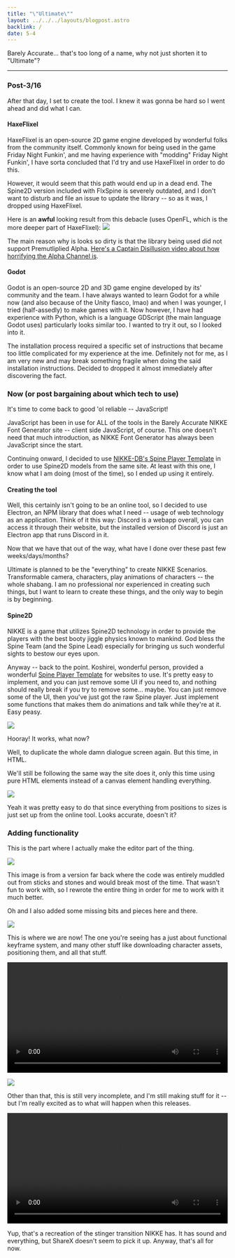 ```yaml
---
title: "\"Ultimate\""
layout: ../../../layouts/blogpost.astro
backlink: /
date: 5-4
---
```


Barely Accurate... that's too long of a name, why not just shorten it to "Ultimate"?

---

### Post-3/16

After that day, I set to create the tool. I knew it was gonna be hard so I went ahead and did what I can.

#### HaxeFlixel
HaxeFlixel is an open-source 2D game engine developed by wonderful folks from the community itself. Commonly known for being used in the game Friday Night Funkin', and me having experience with "modding" Friday Night Funkin', I have sorta concluded that I'd try and use HaxeFlixel in order to do this.

However, it would seem that this path would end up in a dead end. The Spine2D version included with FlxSpine is severely outdated, and I don't want to disturb and file an issue to update the library -- so as it was, I dropped using HaxeFlixel.

Here is an **awful** looking result from this debacle (uses OpenFL, which is the more deeper part of HaxeFlixel):
![](https://media.discordapp.net/attachments/1236344439539109908/1236351286828601365/SpineHaxeExample_80v1QRZcgw.gif?ex=663a545d&is=663902dd&hm=1b4869eca3f478719233753c68fd96f4c650bf1f5d3befb15a3e4587b9ba8cd1&=)

The main reason why is looks so dirty is that the library being used did not support Premutliplied Alpha. [Here's a Captain Disillusion video about how horrifying the Alpha Channel is](https://www.youtube.com/watch?v=XobSAXZaKJ8).


#### Godot
Godot is an open-source 2D and 3D game engine developed by its' community and the team. I have always wanted to learn Godot for a while now (and also because of the Unity fiasco, lmao) and when I was younger, I tried (half-assedly) to make games with it. Now however, I have had experience with Python, which is a language GDScript (the main language Godot uses) particularly looks similar too. I wanted to try it out, so I looked into it.

The installation process required a specific set of instructions that became too little complicated for my experience at the ime. Definitely not for me, as I am very new and may break something fragile when doing the said installation instructions. Decided to dropped it almost immediately after discovering the fact.

### Now (or post bargaining about which tech to use)

It's time to come back to good 'ol reliable -- JavaScript!

JavaScript has been in use for ALL of the tools in the Barely Accurate NIKKE Font Generator site -- client side JavaScript, of course. This one doesn't need that much introduction, as NIKKE Font Generator has always been JavaScript since the start.

Continuing onward, I decided to use [NIKKE-DB's Spine Player Template](https://github.com/Nikke-db/spine-web-player-template) in order to use Spine2D models from the same site. At least with this one, I know what I am doing (most of the time), so I ended up using it entirely.

#### Creating the tool

Well, this certainly isn't going to be an online tool, so I decided to use Electron, an NPM library that does what I need -- usage of web technology as an application. Think of it this way: Discord is a webapp overall, you can access it through their website, but the installed version of Discord is just an Electron app that runs Discord in it.

Now that we have that out of the way, what have I done over these past few weeks/days/months?

Ultimate is planned to be the "everything" to create NIKKE Scenarios. Transformable camera, characters, play animations of characters -- the whole shabang. I am no professional nor experienced in creating such things, but I want to learn to create these things, and the only way to begin is by beginning.

#### Spine2D

NIKKE is a game that utilizes Spine2D technology in order to provide the players with the best booty jiggle physics known to mankind. God bless the Spine Team (and the Spine Lead) especially for bringing us such wonderful sights to bestow our eyes upon. 

Anyway -- back to the point. Koshirei, wonderful person, provided a wonderful [Spine Player Template](https://github.com/Nikke-db/spine-web-player-template) for websites to use. It's pretty easy to implement, and you can just remove some UI if you need to, and nothing should really break if you try to remove some... maybe. You can just remove some of the UI, then you've just got the raw Spine player. Just implement some functions that makes them do animations and talk while they're at it. Easy peasy.

![](https://cdn.discordapp.com/attachments/1236344439539109908/1236344834038435943/PLG6aWPsLH.gif?ex=6637ab5a&is=663659da&hm=99f0521e7dadae0b2854ca98b580ef15e7c183df67b49e056ffc308efd972c16&)

Hooray! It works, what now?

Well, to duplicate the whole damn dialogue screen again. But this time, in HTML.

We'll still be following the same way the site does it, only this time using pure HTML elements instead of a canvas element handling everything.

![](https://cdn.discordapp.com/attachments/1236344439539109908/1236608141333106738/SPOILER_Code_BSaW0FPzfO.png?ex=6638a093&is=66374f13&hm=90212b830b91ea7018a973efc8169ca095ac9ca84c441bfa7c10e2e657c6a9f0&)

Yeah it was pretty easy to do that since everything from positions to sizes is just set up from the online tool. Looks accurate, doesn't it?

### Adding functionality

This is the part where I actually make the editor part of the thing.

![](https://cdn.discordapp.com/attachments/1236344439539109908/1236608663502717019/image.png?ex=6638a110&is=66374f90&hm=d868a7052eb2e668eebc9285736eaaa30e4b1127b9e0477c44f392309fd7507c&)

This image is from a version far back where the code was entirely muddled out from sticks and stones and would break most of the time. That wasn't fun to work with, so I rewrote the entire thing in order for me to work with it much better.

Oh and I also added some missing bits and pieces here and there.

![](https://anis.is-ne.at/6zCFVspjZ.png)

This is where we are now! The one you're seeing has a just about functional keyframe system, and many other stuff like downloading character assets, positioning them, and all that stuff.

<video width="100%" controls>
    <source src="https://cdn.discordapp.com/attachments/1236344439539109908/1236612301000413275/electron_NxOtKuEbhG.mp4" type="video/mp4">
</video>

![](https://anis.is-ne.at/6zCGNzDSy.png)

Other than that, this is still very incomplete, and I'm still making stuff for it -- but I'm really excited as to what will happen when this releases.

<video width="100%" controls>
    <source src="https://cdn.discordapp.com/attachments/1236344439539109908/1236612944565895169/electron_YyFYgExeFd.mp4?ex=6638a50d&is=6637538d&hm=3a9e3a13d6367757859387a4d565369c43ebae33a3acb79ba6b7c483d51f99c2&" type="video/mp4">
</video>

Yup, that's a recreation of the stinger transition NIKKE has. It has sound and everything, but ShareX doesn't seem to pick it up. Anyway, that's all for now.